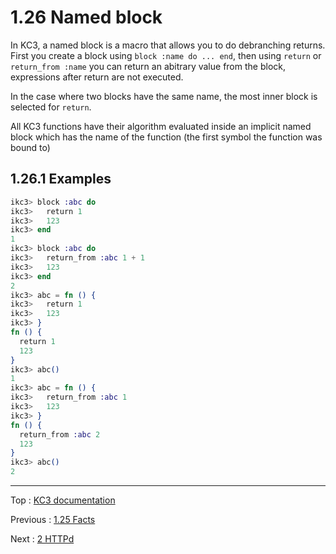 # 1.26 Named block

In KC3, a named block is a macro that allows you to do debranching returns.
First you create a block using `block :name do ... end`, then using
`return` or `return_from :name` you can return an abitrary value from
the block, expressions after return are not executed.

In the case where two blocks have the same name, the most inner block
is selected for `return`.

All KC3 functions have their algorithm evaluated inside an implicit
named block which has the name of the function (the first symbol the
function was bound to)


## 1.26.1 Examples

```elixir
ikc3> block :abc do
ikc3>   return 1
ikc3>   123
ikc3> end
1
ikc3> block :abc do
ikc3>   return_from :abc 1 + 1
ikc3>   123
ikc3> end
2
ikc3> abc = fn () {
ikc3>   return 1
ikc3>   123
ikc3> }
fn () {
  return 1
  123
}
ikc3> abc()
1
ikc3> abc = fn () {
ikc3>   return_from :abc 1
ikc3>   123
ikc3> }
fn () {
  return_from :abc 2
  123
}
ikc3> abc()
2
```

---

Top : [KC3 documentation](/doc/)

Previous : [1.25 Facts](1.25_Facts)

Next : [2 HTTPd](../2_HTTPd)
